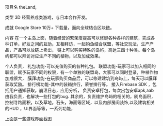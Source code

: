 项目名 theLand,

类型   3D 经营养成类游戏，与日本合作开发。

成就   Google Store 10万+ 下载量，面向全球结合区块链。

内容      在一个主岛上面，随着经营的繁荣度提高可以修键各种各样的建筑，完成各种订单，好友之间的互助，互相拜访，一起钓鱼结合联盟，等社交玩法，生产产品，产品可以放链上卖出，
      链上可以购买特殊的岛屿，高达三四十种类。每个岛屿都可以拜访对应生产不同的植物，以及加成效果。

个人负责，         礼包功能-可以充值购买的各种礼包。
                 联盟功能-玩家可以加入相同的联盟，赋予玩家不同的权限，有一个单独的联盟岛，大家可以同时登录，种植作物加成很大，
                 膜拜功能-在玩家购买商品后，可以修建建筑到岛屿上，每天可以膜拜获取奖励。
                 排行榜功能-其中的装箱排行，荣誉排行等。
               	 接入Firebase SDK ，包括用户通知获取，崩溃日志，应用分析，
               	 负责安卓打包，每次出包安卓apk,aab由我负责，也解决一些打包的bug.
                 其余的，负责维护岛屿的相关的，刷岛面积，控制寻路面积，以及草地，石头，海面等区域，以及内部房间装饰,以及建筑相关的HUD ，UI界面等等，一系列功能，


上面是一些游戏界面截图
